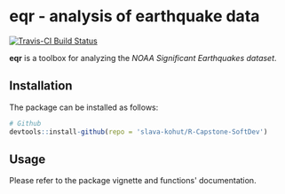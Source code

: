 # eqr - analysis of earthquake data

[![Travis-CI Build Status](https://travis-ci.org/slava-kohut/R-Capstone-SoftDev.svg?branch=master)](https://travis-ci.org/slava-kohut/R-Capstone-SoftDev)

__eqr__ is a toolbox for analyzing the _NOAA Significant Earthquakes dataset_.

## Installation

The package can be installed as follows:
```r
# Github
devtools::install-github(repo = 'slava-kohut/R-Capstone-SoftDev')
```

## Usage

Please refer to the package vignette and functions' documentation.

